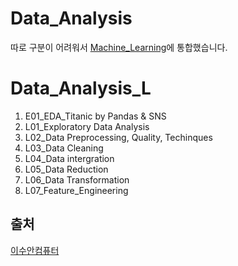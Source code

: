 # Data_Analysis

따로 구분이 어려워서 [Machine_Learning](https://github.com/SeWonKwon/Machine_Learning)에 통합했습니다. 

# Data_Analysis_L

1. E01_EDA_Titanic by Pandas & SNS
1. L01_Exploratory Data Analysis
2. L02_Data Preprocessing, Quality, Techinques
3. L03_Data Cleaning
4. L04_Data intergration
5. L05_Data Reduction
6. L06_Data Transformation
7. L07_Feature_Engineering


## 출처
[이수안컴퓨터](https://www.youtube.com/playlist?list=PL7ZVZgsnLwEEZcVusN-fV_sJhQHq833OS)
